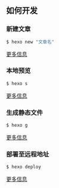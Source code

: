 ## 如何开发

### 新建文章

```bash
$ hexo new "文章名"
```

[更多信息](https://hexo.io/docs/writing.html)

### 本地预览

```bash
$ hexo s
```

[更多信息](https://hexo.io/docs/server.html)

### 生成静态文件

```bash
$ hexo g
```

[更多信息](https://hexo.io/docs/generating.html)

### 部署至远程地址

```bash
$ hexo deploy
```

[更多信息](https://hexo.io/docs/one-command-deployment.html)
